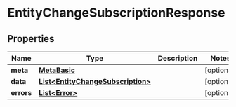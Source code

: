 

# EntityChangeSubscriptionResponse


## Properties

Name | Type | Description | Notes
------------ | ------------- | ------------- | -------------
**meta** | [**MetaBasic**](MetaBasic.md) |  |  [optional]
**data** | [**List&lt;EntityChangeSubscription&gt;**](EntityChangeSubscription.md) |  |  [optional]
**errors** | [**List&lt;Error&gt;**](Error.md) |  |  [optional]



